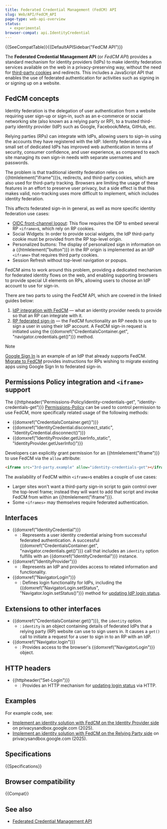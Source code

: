 ```yaml
---
title: Federated Credential Management (FedCM) API
slug: Web/API/FedCM_API
page-type: web-api-overview
status:
  - experimental
browser-compat: api.IdentityCredential
---
```


{{SeeCompatTable}}{{DefaultAPISidebar("FedCM API")}}

The **Federated Credential Management API** (or _FedCM API_) provides a standard mechanism for identity providers (IdPs) to make identity federation services available on the web in a privacy-preserving way, without the need for [third-party cookies](/en-US/docs/Web/Privacy/Guides/Third-party_cookies) and redirects. This includes a JavaScript API that enables the use of federated authentication for activities such as signing in or signing up on a website.

## FedCM concepts

Identity federation is the delegation of user authentication from a website requiring user sign-up or sign-in, such as an e-commerce or social networking site (also known as a relying party or RP), to a trusted third-party identity provider (IdP) such as Google, Facebook/Meta, GitHub, etc.

Relying parties (RPs) can integrate with IdPs, allowing users to sign-in using the accounts they have registered with the IdP. Identity federation via a small set of dedicated IdPs has improved web authentication in terms of security, consumer confidence, and user experience, as compared to each site managing its own sign-in needs with separate usernames and passwords.

The problem is that traditional identity federation relies on {{htmlelement("iframe")}}s, redirects, and third-party cookies, which are also used for third-party tracking. Browsers are limiting the usage of these features in an effort to preserve user privacy, but a side effect is that this makes valid, non-tracking uses more difficult to implement, which includes identity federation.

This affects federated sign-in in general, as well as more specific identity federation use cases:

- [OIDC front-channel logout](https://openid.net/specs/openid-connect-frontchannel-1_0.html): This flow requires the IDP to embed several RP `<iframe>`s, which rely on RP cookies.
- Social Widgets: In order to provide social widgets, the IdP third-party cookie must be provided from the RP top-level origin.
- Personalized buttons: The display of personalized sign in information on a {{htmlelement("button")}} in the RP origin is implemented as an IdP `<iframe>` that requires third party cookies.
- Session Refresh without top-level navigation or popups.

FedCM aims to work around this problem, providing a dedicated mechanism for federated identity flows on the web, and enabling supporting browsers to provide special UI elements on RPs, allowing users to choose an IdP account to use for sign-in.

There are two parts to using the FedCM API, which are covered in the linked guides below:

1. [IdP integration with FedCM](/en-US/docs/Web/API/FedCM_API/IDP_integration) — what an identity provider needs to provide so that an RP can integrate with it.
2. [RP federated sign-in](/en-US/docs/Web/API/FedCM_API/RP_sign-in) — the FedCM functionality an RP needs to use to sign a user in using their IdP account. A FedCM sign-in request is initiated using the {{domxref("CredentialsContainer.get", "navigator.credentials.get()")}} method.

> [!NOTE]
> [Google Sign In](https://developers.google.com/identity/gsi/web/guides/overview) is an example of an IdP that already supports FedCM. [Migrate to FedCM](https://developers.google.com/identity/gsi/web/guides/fedcm-migration) provides instructions for RPs wishing to migrate existing apps using Google Sign In to federated sign-in.

## Permissions Policy integration and `<iframe>` support

The {{httpheader("Permissions-Policy/identity-credentials-get", "identity-credentials-get")}} [Permissions-Policy](/en-US/docs/Web/HTTP/Guides/Permissions_Policy) can be used to control permission to use FedCM, more specifically related usage of the following methods:

- {{domxref("CredentialsContainer.get()")}}
- {{domxref("IdentityCredential.disconnect_static", "IdentityCredential.disconnect()")}}
- {{domxref("IdentityProvider.getUserInfo_static", "IdentityProvider.getUserInfo()")}}

Developers can explicitly grant permission for an {{htmlelement("iframe")}} to use FedCM via the `allow` attribute:

```html
<iframe src="3rd-party.example" allow="identity-credentials-get"></iframe>
```

The availability of FedCM within `<iframe>`s enables a couple of use cases:

- Larger sites won't want a third-party sign-in script to gain control over the top-level frame; instead they will want to add that script and invoke FedCM from within an {{htmlelement("iframe")}}.
- Some `<iframes>` may themselves require federated authentication.

## Interfaces

- {{domxref("IdentityCredential")}}
  - : Represents a user identity credential arising from successful federated authentication. A successful {{domxref("CredentialsContainer.get", "navigator.credentials.get()")}} call that includes an `identity` option fulfills with an {{domxref("IdentityCredential")}} instance.
- {{domxref("IdentityProvider")}}
  - : Represents an IdP and provides access to related information and functionality.
- {{domxref("NavigatorLogin")}}
  - : Defines login functionality for IdPs, including the {{domxref("NavigatorLogin.setStatus", "Navigator.login.setStatus()")}} method for [updating IdP login status](/en-US/docs/Web/API/FedCM_API/IDP_integration#update_login_status_using_the_login_status_api).

## Extensions to other interfaces

- {{domxref("CredentialsContainer.get()")}}, the `identity` option.
  - : `identity` is an object containing details of federated IdPs that a relying party (RP) website can use to sign users in. It causes a `get()` call to initiate a request for a user to sign in to an RP with an IdP.
- {{domxref("Navigator.login")}}
  - : Provides access to the browser's {{domxref("NavigatorLogin")}} object.

## HTTP headers

- {{httpheader("Set-Login")}}
  - : Provides an HTTP mechanism for [updating login status](/en-US/docs/Web/API/FedCM_API/IDP_integration#update_login_status_using_the_login_status_api) via HTTP.

## Examples

For example code, see:

- [Implement an identity solution with FedCM on the Identity Provider side](https://privacysandbox.google.com/cookies/fedcm/implement/identity-provider) on privacysandbox.google.com (2025).
- [Implement an identity solution with FedCM on the Relying Party side](https://privacysandbox.google.com/cookies/fedcm/implement/relying-party) on privacysandbox.google.com (2025).

## Specifications

{{Specifications}}

## Browser compatibility

{{Compat}}

## See also

- [Federated Credential Management API](https://privacysandbox.google.com/cookies/fedcm)
